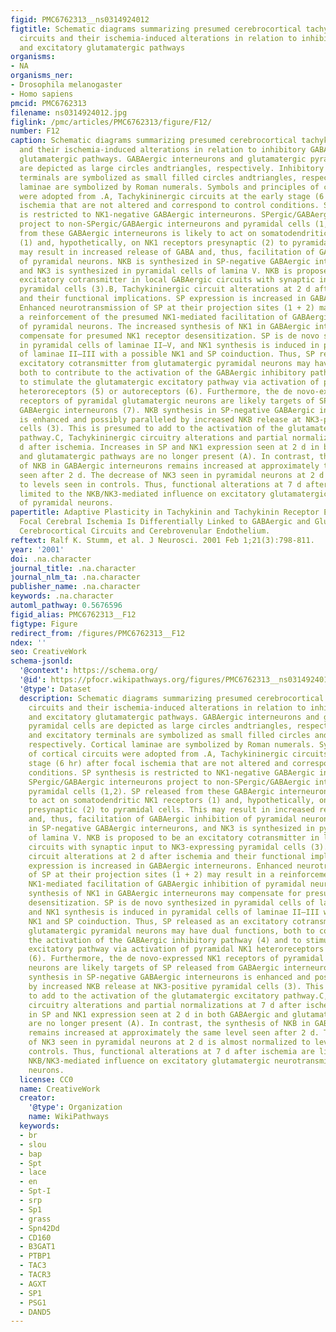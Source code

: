```yaml
---
figid: PMC6762313__ns0314924012
figtitle: Schematic diagrams summarizing presumed cerebrocortical tachykininergic
  circuits and their ischemia-induced alterations in relation to inhibitory GABAergic
  and excitatory glutamatergic pathways
organisms:
- NA
organisms_ner:
- Drosophila melanogaster
- Homo sapiens
pmcid: PMC6762313
filename: ns0314924012.jpg
figlink: /pmc/articles/PMC6762313/figure/F12/
number: F12
caption: Schematic diagrams summarizing presumed cerebrocortical tachykininergic circuits
  and their ischemia-induced alterations in relation to inhibitory GABAergic and excitatory
  glutamatergic pathways. GABAergic interneurons and glutamatergic pyramidal cells
  are depicted as large circles andtriangles, respectively. Inhibitory and excitatory
  terminals are symbolized as small filled circles andtriangles, respectively. Cortical
  laminae are symbolized by Roman numerals. Symbols and principles of cortical circuits
  were adopted from .A, Tachykininergic circuits at the early stage (6 hr) after focal
  ischemia that are not altered and correspond to control conditions. SP synthesis
  is restricted to NK1-negative GABAergic interneurons. SPergic/GABAergic interneurons
  project to non-SPergic/GABAergic interneurons and pyramidal cells (1,2). SP released
  from these GABAergic interneurons is likely to act on somatodendritic NK1 receptors
  (1) and, hypothetically, on NK1 receptors presynaptic (2) to pyramidal cells. This
  may result in increased release of GABA and, thus, facilitation of GABAergic inhibition
  of pyramidal neurons. NKB is synthesized in SP-negative GABAergic interneurons,
  and NK3 is synthesized in pyramidal cells of lamina V. NKB is proposed to be an
  excitatory cotransmitter in local GABAergic circuits with synaptic input to NK3-expressing
  pyramidal cells (3).B, Tachykininergic circuit alterations at 2 d after ischemia
  and their functional implications. SP expression is increased in GABAergic interneurons.
  Enhanced neurotransmission of SP at their projection sites (1 + 2) may result in
  a reinforcement of the presumed NK1-mediated facilitation of GABAergic inhibition
  of pyramidal neurons. The increased synthesis of NK1 in GABAergic interneurons may
  compensate for presumed NK1 receptor desensitization. SP is de novo synthesized
  in pyramidal cells of laminae II–V, and NK1 synthesis is induced in pyramidal cells
  of laminae II–III with a possible NK1 and SP coinduction. Thus, SP released as an
  excitatory cotransmitter from glutamatergic pyramidal neurons may have dual functions,
  both to contribute to the activation of the GABAergic inhibitory pathway (4) and
  to stimulate the glutamatergic excitatory pathway via activation of pyramidal NK1
  heteroreceptors (5) or autoreceptors (6). Furthermore, the de novo-expressed NK1
  receptors of pyramidal glutamatergic neurons are likely targets of SP released from
  GABAergic interneurons (7). NKB synthesis in SP-negative GABAergic interneurons
  is enhanced and possibly paralleled by increased NKB release at NK3-positive pyramidal
  cells (3). This is presumed to add to the activation of the glutamatergic excitatory
  pathway.C, Tachykininergic circuitry alterations and partial normalizations at 7
  d after ischemia. Increases in SP and NK1 expression seen at 2 d in both GABAergic
  and glutamatergic pathways are no longer present (A). In contrast, the synthesis
  of NKB in GABAergic interneurons remains increased at approximately the same level
  seen after 2 d. The decrease of NK3 seen in pyramidal neurons at 2 d is almost normalized
  to levels seen in controls. Thus, functional alterations at 7 d after ischemia are
  limited to the NKB/NK3-mediated influence on excitatory glutamatergic neurotransmission
  of pyramidal neurons.
papertitle: Adaptive Plasticity in Tachykinin and Tachykinin Receptor Expression after
  Focal Cerebral Ischemia Is Differentially Linked to GABAergic and Glutamatergic
  Cerebrocortical Circuits and Cerebrovenular Endothelium.
reftext: Ralf K. Stumm, et al. J Neurosci. 2001 Feb 1;21(3):798-811.
year: '2001'
doi: .na.character
journal_title: .na.character
journal_nlm_ta: .na.character
publisher_name: .na.character
keywords: .na.character
automl_pathway: 0.5676596
figid_alias: PMC6762313__F12
figtype: Figure
redirect_from: /figures/PMC6762313__F12
ndex: ''
seo: CreativeWork
schema-jsonld:
  '@context': https://schema.org/
  '@id': https://pfocr.wikipathways.org/figures/PMC6762313__ns0314924012.html
  '@type': Dataset
  description: Schematic diagrams summarizing presumed cerebrocortical tachykininergic
    circuits and their ischemia-induced alterations in relation to inhibitory GABAergic
    and excitatory glutamatergic pathways. GABAergic interneurons and glutamatergic
    pyramidal cells are depicted as large circles andtriangles, respectively. Inhibitory
    and excitatory terminals are symbolized as small filled circles andtriangles,
    respectively. Cortical laminae are symbolized by Roman numerals. Symbols and principles
    of cortical circuits were adopted from .A, Tachykininergic circuits at the early
    stage (6 hr) after focal ischemia that are not altered and correspond to control
    conditions. SP synthesis is restricted to NK1-negative GABAergic interneurons.
    SPergic/GABAergic interneurons project to non-SPergic/GABAergic interneurons and
    pyramidal cells (1,2). SP released from these GABAergic interneurons is likely
    to act on somatodendritic NK1 receptors (1) and, hypothetically, on NK1 receptors
    presynaptic (2) to pyramidal cells. This may result in increased release of GABA
    and, thus, facilitation of GABAergic inhibition of pyramidal neurons. NKB is synthesized
    in SP-negative GABAergic interneurons, and NK3 is synthesized in pyramidal cells
    of lamina V. NKB is proposed to be an excitatory cotransmitter in local GABAergic
    circuits with synaptic input to NK3-expressing pyramidal cells (3).B, Tachykininergic
    circuit alterations at 2 d after ischemia and their functional implications. SP
    expression is increased in GABAergic interneurons. Enhanced neurotransmission
    of SP at their projection sites (1 + 2) may result in a reinforcement of the presumed
    NK1-mediated facilitation of GABAergic inhibition of pyramidal neurons. The increased
    synthesis of NK1 in GABAergic interneurons may compensate for presumed NK1 receptor
    desensitization. SP is de novo synthesized in pyramidal cells of laminae II–V,
    and NK1 synthesis is induced in pyramidal cells of laminae II–III with a possible
    NK1 and SP coinduction. Thus, SP released as an excitatory cotransmitter from
    glutamatergic pyramidal neurons may have dual functions, both to contribute to
    the activation of the GABAergic inhibitory pathway (4) and to stimulate the glutamatergic
    excitatory pathway via activation of pyramidal NK1 heteroreceptors (5) or autoreceptors
    (6). Furthermore, the de novo-expressed NK1 receptors of pyramidal glutamatergic
    neurons are likely targets of SP released from GABAergic interneurons (7). NKB
    synthesis in SP-negative GABAergic interneurons is enhanced and possibly paralleled
    by increased NKB release at NK3-positive pyramidal cells (3). This is presumed
    to add to the activation of the glutamatergic excitatory pathway.C, Tachykininergic
    circuitry alterations and partial normalizations at 7 d after ischemia. Increases
    in SP and NK1 expression seen at 2 d in both GABAergic and glutamatergic pathways
    are no longer present (A). In contrast, the synthesis of NKB in GABAergic interneurons
    remains increased at approximately the same level seen after 2 d. The decrease
    of NK3 seen in pyramidal neurons at 2 d is almost normalized to levels seen in
    controls. Thus, functional alterations at 7 d after ischemia are limited to the
    NKB/NK3-mediated influence on excitatory glutamatergic neurotransmission of pyramidal
    neurons.
  license: CC0
  name: CreativeWork
  creator:
    '@type': Organization
    name: WikiPathways
  keywords:
  - br
  - slou
  - bap
  - Spt
  - lace
  - en
  - Spt-I
  - srp
  - Sp1
  - grass
  - Spn42Dd
  - CD160
  - B3GAT1
  - PTBP1
  - TAC3
  - TACR3
  - AGXT
  - SP1
  - PSG1
  - DAND5
---
```

